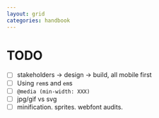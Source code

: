 ```yaml
---
layout: grid
categories: handbook
---
```


# TODO
- [ ] stakeholders -> design -> build, all mobile first
- [ ] Using `rem`s and `em`s
- [ ] `@media (min-width: XXX)`
- [ ] jpg/gif vs svg
- [ ] minification. sprites. webfont audits.
